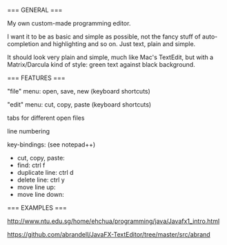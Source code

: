 === GENERAL ===

My own custom-made programming editor.

I want it to be as basic and simple as possible, not the fancy stuff of auto-completion and highlighting and so on. Just text, plain and simple. 

It should look very plain and simple, much like Mac's TextEdit, but with a Matrix/Darcula kind of style: green text against black background.

=== FEATURES ===

"file" menu: open, save, new (keyboard shortcuts)

"edit" menu: cut, copy, paste (keyboard shortcuts)

tabs for different open files

line numbering

key-bindings: (see notepad++)
- cut, copy, paste: 
- find: ctrl f
- duplicate line: ctrl d
- delete line: ctrl y
- move line up:  
- move line down:

=== EXAMPLES ===

http://www.ntu.edu.sg/home/ehchua/programming/java/Javafx1_intro.html

https://github.com/abrandell/JavaFX-TextEditor/tree/master/src/abrand


